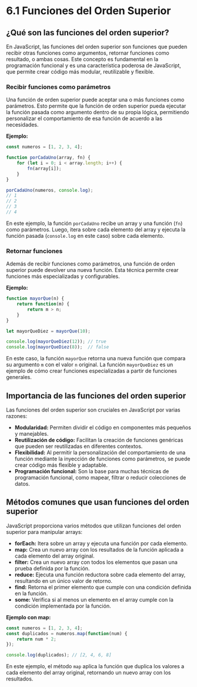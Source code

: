 # 6.1 Funciones del Orden Superior

## ¿Qué son las funciones del orden superior?

En JavaScript, las funciones del orden superior son funciones que pueden recibir otras funciones como argumentos, retornar funciones como resultado, o ambas cosas. Este concepto es fundamental en la programación funcional y es una característica poderosa de JavaScript, que permite crear código más modular, reutilizable y flexible.

### Recibir funciones como parámetros

Una función de orden superior puede aceptar una o más funciones como parámetros. Esto permite que la función de orden superior pueda ejecutar la función pasada como argumento dentro de su propia lógica, permitiendo personalizar el comportamiento de esa función de acuerdo a las necesidades.

**Ejemplo:**

```javascript
const numeros = [1, 2, 3, 4];

function porCadaUno(array, fn) {
    for (let i = 0; i < array.length; i++) {
        fn(array[i]);
    }
}

porCadaUno(numeros, console.log);
// 1
// 2
// 3
// 4
```

En este ejemplo, la función `porCadaUno` recibe un array y una función (`fn`) como parámetros. Luego, itera sobre cada elemento del array y ejecuta la función pasada (`console.log` en este caso) sobre cada elemento.

### Retornar funciones

Además de recibir funciones como parámetros, una función de orden superior puede devolver una nueva función. Esta técnica permite crear funciones más especializadas y configurables.

**Ejemplo:**

```javascript
function mayorQue(n) {
    return function(m) {
        return m > n;
    }
}

let mayorQueDiez = mayorQue(10);

console.log(mayorQueDiez(12)); // true
console.log(mayorQueDiez(8));  // false
```

En este caso, la función `mayorQue` retorna una nueva función que compara su argumento `m` con el valor `n` original. La función `mayorQueDiez` es un ejemplo de cómo crear funciones especializadas a partir de funciones generales.

## Importancia de las funciones del orden superior

Las funciones del orden superior son cruciales en JavaScript por varias razones:

- **Modularidad:** Permiten dividir el código en componentes más pequeños y manejables.
- **Reutilización de código:** Facilitan la creación de funciones genéricas que pueden ser reutilizadas en diferentes contextos.
- **Flexibilidad:** Al permitir la personalización del comportamiento de una función mediante la inyección de funciones como parámetros, se puede crear código más flexible y adaptable.
- **Programación funcional:** Son la base para muchas técnicas de programación funcional, como mapear, filtrar o reducir colecciones de datos.

## Métodos comunes que usan funciones del orden superior

JavaScript proporciona varios métodos que utilizan funciones del orden superior para manipular arrays:

- **forEach:** Itera sobre un array y ejecuta una función por cada elemento.
- **map:** Crea un nuevo array con los resultados de la función aplicada a cada elemento del array original.
- **filter:** Crea un nuevo array con todos los elementos que pasan una prueba definida por la función.
- **reduce:** Ejecuta una función reductora sobre cada elemento del array, resultando en un único valor de retorno.
- **find:** Retorna el primer elemento que cumple con una condición definida en la función.
- **some:** Verifica si al menos un elemento en el array cumple con la condición implementada por la función.

**Ejemplo con map:**

```javascript
const numeros = [1, 2, 3, 4];
const duplicados = numeros.map(function(num) {
    return num * 2;
});

console.log(duplicados); // [2, 4, 6, 8]
```

En este ejemplo, el método `map` aplica la función que duplica los valores a cada elemento del array original, retornando un nuevo array con los resultados.
